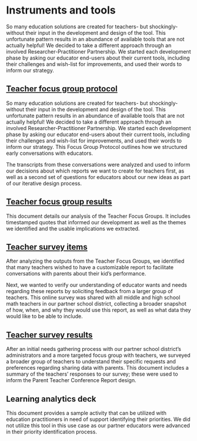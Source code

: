 # Instruments and tools

So many education solutions are created for teachers- but shockingly- without their input in the development and design of the tool.  This unfortunate pattern results in an abundance of available tools that are not actually helpful!  We decided to take a different approach through an involved Researcher-Practitioner Partnership.  We started each development phase by asking our educator end-users about their current tools, including their challenges and wish-list for improvements, and used their words to inform our strategy.  

## [Teacher focus group protocol](https://github.com/lastingerlx/datahub/blob/d00b2e689cc7286f72d2eeed36d6bad7ad8d9b98/Instruments%20and%20tools/Teacher%20Focus%20group%20protocol.pdf)

So many education solutions are created for teachers- but shockingly- without their input in the development and design of the tool.  This unfortunate pattern results in an abundance of available tools that are not actually helpful!  We decided to take a different approach through an involved Researcher-Practitioner Partnership.  We started each development phase by asking our educator end-users about their current tools, including their challenges and wish-list for improvements, and used their words to inform our strategy.  This Focus Group Protocol outlines how we structured early conversations with educators.   

The transcripts from these conversations were analyzed and used to inform our decisions about which reports we want to create for teachers first, as well as a second set of questions for educators about our new ideas as part of our iterative design process.   

## [Teacher focus group results](https://github.com/lastingerlx/datahub/blob/317822b995bc1b42c84f869666a2f9797810e075/Instruments%20and%20tools/Teacher%20focus%20group%20results.pdf)

This document details our analysis of the Teacher Focus Groups.  It includes timestamped quotes that informed our development as well as the themes we identified and the usable implications we extracted. 

## [Teacher survey items](https://github.com/lastingerlx/datahub/blob/04b86be5671b4716494ccf9c748102591f5d62c8/Instruments%20and%20tools/Teacher%20Survey%20items.pdf)

After analyzing the outputs from the Teacher Focus Groups, we identified that many teachers wished to have a customizable report to facilitate conversations with parents about their kid’s performance.   

Next, we wanted to verify our understanding of educator wants and needs regarding these reports by soliciting feedback from a larger group of teachers.  This online survey was shared with all middle and high school math teachers in our partner school district, collecting a broader snapshot of how, when, and why they would use this report, as well as what data they would like to be able to include.

## [Teacher survey results](https://github.com/lastingerlx/datahub/blob/6b4663df5f399690d6441631439180a266551b62/Instruments%20and%20tools/Teacher%20Survey%20Results.pdf)

After an initial needs gathering process with our partner school district’s administrators and a more targeted focus group with teachers, we surveyed a broader group of teachers to understand their specific requests and preferences regarding sharing data with parents.  This document includes a summary of the teachers’ responses to our survey; these were used to inform the Parent Teacher Conference Report design.   

## Learning analytics deck

This document provides a sample activity that can be utilized with education practitioners in need of support identifying their priorities.  We did not utilize this tool in this use case as our partner educators were advanced in their priority identification process.  
